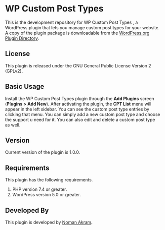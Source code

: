 WP Custom Post Types 
====================

This is the development repository for WP Custom Post Types , a WordPress plugin that lets you manage custom post types for your website. A copy of the plugin package is downloadable from the [WordPress.org Plugin Directory](https://wordpress.org/plugins/wp-custom-post-types/).


License
-------

This plugin is released under the GNU General Public License Version 2 (GPLv2).


Basic Usage
-----------

Install the WP Custom Post Types plugin through the **Add Plugins** screen (**Plugins > Add New**). After activating the plugin, the **CPT List** menu will appear in the left sidebar. You can see the custom post type entries by clicking that menu. You can simply add a new custom post type and choose the support u need for it. You can also edit and delete a custom post type as well.


Version
-------

Current version of the plugin is 1.0.0.

Requirements
------------

This plugin has the following requirements.
1. PHP version 7.4 or greater.
2. WordPress version 5.0 or greater.

Developed By
------------

This plugin is developed by [Noman Akram](https://github.com/noman2590/).